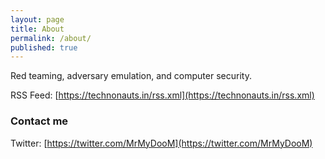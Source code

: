 ```yaml
---
layout: page
title: About
permalink: /about/
published: true
---
```


Red teaming, adversary emulation, and computer security.

RSS Feed: [https://technonauts.in/rss.xml](https://technonauts.in/rss.xml)

### Contact me

Twitter: [https://twitter.com/MrMyDooM](https://twitter.com/MrMyDooM)
